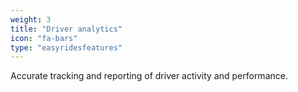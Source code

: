 ```yaml
---
weight: 3
title: "Driver analytics"
icon: "fa-bars"
type: "easyridesfeatures"
---
```

Accurate tracking and reporting of driver activity and performance.